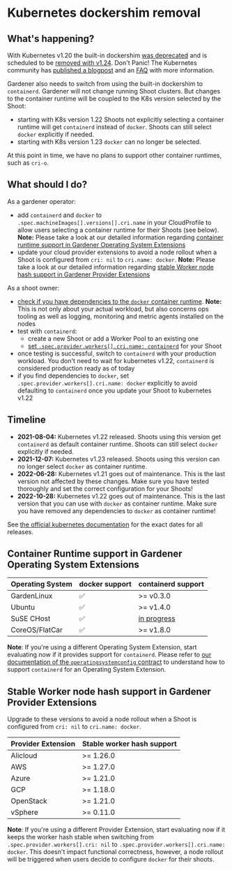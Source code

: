 # Kubernetes dockershim removal

## What's happening?
With Kubernetes v1.20 the built-in dockershim [was deprecated](https://github.com/kubernetes/kubernetes/blob/master/CHANGELOG/CHANGELOG-1.20.md#dockershim-deprecation) and is scheduled to be [removed with v1.24](https://github.com/kubernetes/enhancements/issues/2221).
Don't Panic! The Kubernetes community has [published a blogpost](https://kubernetes.io/blog/2020/12/02/dont-panic-kubernetes-and-docker/) and an [FAQ](https://kubernetes.io/blog/2020/12/02/dockershim-faq/) with more information.

Gardener also needs to switch from using the built-in dockershim to `containerd`.
Gardener will not change running Shoot clusters. But changes to the container runtime will be coupled to the K8s version selected by the Shoot:
- starting with K8s version 1.22 Shoots not explicitly selecting a container runtime will get `containerd` instead of `docker`. Shoots can still select `docker` explicitly if needed.
- starting with K8s version 1.23 `docker` can no longer be selected. 

At this point in time, we have no plans to support other container runtimes, such as `cri-o`.
    
## What should I do?
As a gardener operator:
- add `containerd` and `docker` to `.spec.machineImages[].versions[].cri.name` in your CloudProfile to allow users selecting a container runtime for their Shoots (see below). **Note:** Please take a look at our detailed information regarding [container runtime support in Gardener Operating System Extensions](#container-runtime-support-in-gardener-operating-system-extensions)
- update your cloud provider extensions to avoid a node rollout when a Shoot is configured from `cri: nil` to `cri.name: docker`. **Note:** Please take a look at our detailed information regarding [stable Worker node hash support in Gardener Provider Extensions](#stable-worker-node-hash-support-in-gardener-provider-extensions)

As a shoot owner:
- [check if you have dependencies to the `docker` container runtime](https://kubernetes.io/docs/tasks/administer-cluster/migrating-from-dockershim/check-if-dockershim-deprecation-affects-you/#find-docker-dependencies). **Note:** This is not only about your actual workload, but also concerns ops tooling as well as logging, monitoring and metric agents installed on the nodes
- test with `containerd`:
  - create a new Shoot or add a Worker Pool to an existing one
  - [set `.spec.provider.workers[].cri.name: containerd`](https://gardener.cloud/docs/references/core/#core.gardener.cloud/v1beta1.CRI) for your Shoot
- once testing is successful, switch to `containerd` with your production workload. You don't need to wait for kubernetes v1.22, `containerd` is considered production ready as of today
- if you find dependencies to `docker`, set `.spec.provider.workers[].cri.name: docker` explicitly to avoid defaulting to `containerd` once you update your Shoot to kubernetes v1.22

## Timeline
  - **2021-08-04:** Kubernetes v1.22 released. Shoots using this version get `containerd` as default container runtime. Shoots can still select `docker` explicitly if needed.
  - **2021-12-07:** Kubernetes v1.23 released. Shoots using this version can no longer select `docker` as container runtime.
  - **2022-06-28:** Kubernetes v1.21 goes out of maintenance. This is the last version not affected by these changes. Make sure you have tested thoroughly and set the correct configuration for your Shoots!
  - **2022-10-28:** Kubernetes v1.22 goes out of maintenance. This is the last version that you can use with `docker` as container runtime. Make sure you have removed any dependencies to `docker` as container runtime!

See [the official kubernetes documentation](https://kubernetes.io/releases/) for the exact dates for all releases.

## Container Runtime support in Gardener Operating System Extensions

| Operating System | docker support     | containerd support | 
|------------------|--------------------|--------------------|
| GardenLinux      | :white_check_mark: | >= v0.3.0 |
| Ubuntu           | :white_check_mark: | >= v1.4.0 |
| SuSE CHost       | :white_check_mark: | [in progress](https://github.com/gardener/gardener-extension-os-suse-chost/issues/42) |
| CoreOS/FlatCar   | :white_check_mark: | >= v1.8.0 |

**Note**: If you're using a different Operating System Extension, start evaluating now if it provides support for `containerd`. Please refer to [our documentation of the `operatingsystemconfig` contract](https://github.com/gardener/gardener/blob/master/docs/extensions/operatingsystemconfig.md#cri-support) to understand how to support `containerd` for an Operating System Extension.

## Stable Worker node hash support in Gardener Provider Extensions

Upgrade to these versions to avoid a node rollout when a Shoot is configured from `cri: nil` to `cri.name: docker`.

| Provider Extension | Stable worker hash support |
|--------------------|----------------------------|
| Alicloud           | >= 1.26.0                  |
| AWS                | >= 1.27.0                  |
| Azure              | >= 1.21.0                  |
| GCP                | >= 1.18.0                  |
| OpenStack          | >= 1.21.0                  |
| vSphere            | >= 0.11.0                  |

**Note**: If you're using a different Provider Extension, start evaluating now if it keeps the worker hash stable when switching from `.spec.provider.workers[].cri: nil` to `.spec.provider.workers[].cri.name: docker`. This doesn't impact functional correctness, however, a node rollout will be triggered when users decide to configure `docker` for their shoots.
